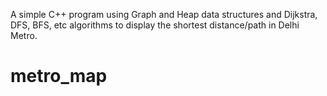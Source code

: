A simple C++ program using Graph and Heap data structures and Dijkstra, DFS, BFS, etc algorithms to display the shortest distance/path in Delhi Metro.
# metro_map
